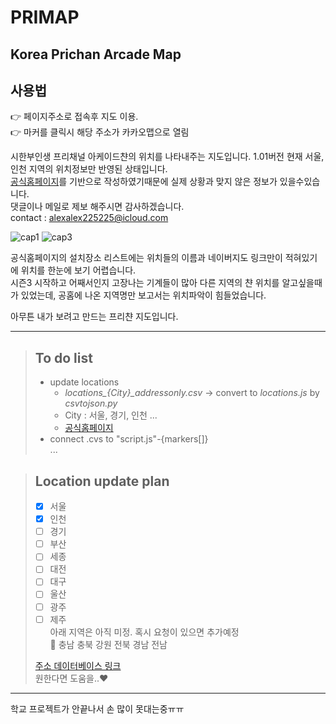PRIMAP
===
Korea Prichan Arcade Map
---
   
## 사용법
:point_right: 페이지주소로 접속후 지도 이용.   
:point_right: 마커를 클릭시 해당 주소가 카카오맵으로 열림   
   
      
시한부인생 프리채널 아케이드챤의 위치를 나타내주는 지도입니다.
1.01버전 현재 서울, 인천 지역의 위치정보만 반영된 상태입니다.   
[공식홈페이지](https://www.pri-ch.com/pages/설치장소)를 기반으로 작성하였기때문에 실제 상황과 맞지 않은 정보가 있을수있습니다.   
댓글이나 메일로 제보 해주시면 감사하겠습니다.   
contact : <alexalex225225@icloud.com>



![cap1](https://user-images.githubusercontent.com/60608787/164894286-f1906aa2-69b9-435a-9c44-d27170e15355.png)
![cap3](https://user-images.githubusercontent.com/60608787/164894287-4e2121e6-de40-401f-b63e-035656f8c14a.png)

   
공식홈페이지의 설치장소 리스트에는 위치들의 이름과 네이버지도 링크만이 적혀있기에 위치를 한눈에 보기 어렵습니다.   
시즌3 시작하고 어째서인지 고장나는 기계들이 많아 다른 지역의 챤 위치를 알고싶을때가 있었는데, 공홈에 나온 지역명만 보고서는 위치파악이 힘들었습니다.   
   
아무튼 내가 보려고 만드는 프리챤 지도입니다.


---

> ## To do list
> + update locations   
>   - *locations_{City}_addressonly.csv* -> convert to *locations.js* by *csvtojson.py*
>   - City : 서울, 경기, 인천 ...   
>   - [공식홈페이지](https://www.pri-ch.com/pages/설치장소)   
> + connect .cvs to "script.js"-{markers[]}   
> ...
   
   
> ## Location update plan
> 
> - [x] 서울   
> - [x] 인천   
> - [ ] 경기   
> - [ ] 부산   
> - [ ] 세종   
> - [ ] 대전   
> - [ ] 대구   
> - [ ] 울산   
> - [ ] 광주   
> - [ ] 제주   
> 아래 지역은 아직 미정. 혹시 요청이 있으면 추가예정   
> :thought_balloon: 충남 충북 강원 전북 경남 전남
>
> [주소 데이터베이스 링크](https://docs.google.com/spreadsheets/d/1ykRN37NTBEiTTfkTME0LTriJMuhhCFsEMg6a7qgxebo/edit?usp=sharing)   
> 원한다면 도움을..:heart:   

   
---
학교 프로젝트가 안끝나서 손 많이 못대는중ㅠㅠ

